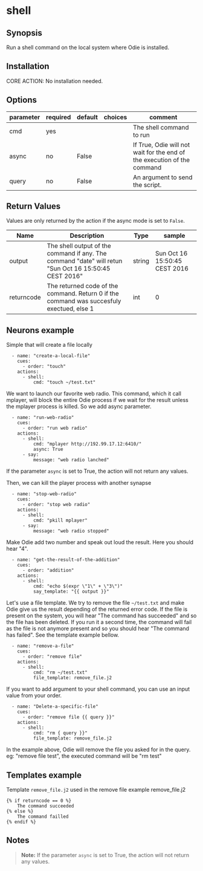 # shell

## Synopsis

Run a shell command on the local system where Odie is installed.

## Installation

CORE ACTION: No installation needed.  

## Options

| parameter | required | default | choices | comment                                  |
| --------- | -------- | ------- | ------- | ---------------------------------------- |
| cmd       | yes      |         |         | The shell command to run                 |
| async     | no       | False   |         | If True, Odie will not wait for the end of the execution of the command |
| query     | no       | False   |         | An argument to send the script.          |


## Return Values

Values are only returned by the action if the async mode is set to `False`.

| Name       | Description                              | Type   | sample                        |
| ---------- | ---------------------------------------- | ------ | ----------------------------- |
| output     | The shell output of the command if any. The command "date" will retun "Sun Oct 16 15:50:45 CEST 2016" | string | Sun Oct 16 15:50:45 CEST 2016 |
| returncode | The returned code of the command. Return 0 if the command was succesfuly exectued, else 1 | int    | 0                             |


## Neurons example

Simple that will create a file locally
```
  - name: "create-a-local-file"
    cues:
      - order: "touch"
    actions:
      - shell:
          cmd: "touch ~/test.txt"    
```

We want to launch our favorite web radio. This command, which it call mplayer, will block the entire Odie process if we 
wait for the result unless the mplayer process is killed. So we add async parameter. 
``` 
  - name: "run-web-radio"
    cues:
      - order: "run web radio"
    actions:
      - shell:
          cmd: "mplayer http://192.99.17.12:6410/"
          async: True
      - say:
          message: "web radio lanched"
```
If the parameter `async` is set to True, the action will not return any values.


Then, we can kill the player process with another synapse
```
  - name: "stop-web-radio"
    cues:
      - order: "stop web radio"
    actions:
      - shell:
          cmd: "pkill mplayer"
      - say:
          message: "web radio stopped"
```

Make Odie add two number and speak out loud the result. Here you should hear "4".
```
  - name: "get-the-result-of-the-addition"
    cues:
      - order: "addition"
    actions:
      - shell:
          cmd: "echo $(expr \"1\" + \"3\")"
          say_template: "{{ output }}"
```

Let's use a file template. We try to remove the file `~/test.txt` and make Odie give us the result depending of the 
returned error code.
If the file is present on the system, you will hear "The command has succeeded" and so the file has been deleted. 
If you run it a second time, the command will fail as the file is not anymore present and so you should hear 
"The command has failed". See the template example bellow.
```
  - name: "remove-a-file"
    cues:
      - order: "remove file"
    actions:
      - shell:
          cmd: "rm ~/test.txt"
          file_template: remove_file.j2
```

If you want to add argument to your shell command, you can use an input value from your order.
```
  - name: "Delete-a-specific-file"
    cues:
      - order: "remove file {{ query }}"
    actions:
      - shell:
          cmd: "rm { query }}"
          file_template: remove_file.j2          
```
In the example above, Odie will remove the file you asked for in the query.
eg: "remove file test", the executed command will be "rm test"

## Templates example 

Template `remove_file.j2` used in the remove file example remove_file.j2
```
{% if returncode == 0 %}
    The command succeeded
{% else %}
    The command failled
{% endif %}
```

## Notes

> **Note:** If the parameter `async` is set to True, the action will not return any values.
